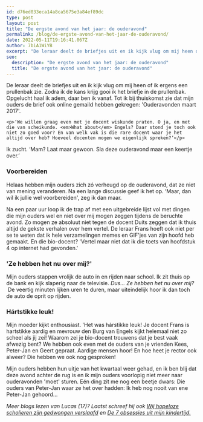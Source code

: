 ```yaml
---
id: d76ed033eca14a8ca5675e3a84ef89dc
type: post
layout: post
title: "De ergste avond van het jaar: de ouderavond"
permalink: /blog/de-ergste-avond-van-het-jaar-de-ouderavond/
date: 2022-05-11T19:16:41.067Z
author: 7biA1WiYB
excerpt: "De leraar deelt de briefjes uit en ik kijk vlug om mij heen of ik ergens een prullenbak zie. Zodra ik de kans krijg gooi ik het briefje in de prullenbak. Opgelucht haal ik adem, daar ben ik vanaf. Tot ik bij thuiskomst zie dat mijn ouders de brief ook online gemaild hebben gekregen: 'Ouderavonden maart 2017'.  "
seo:
  description: "De ergste avond van het jaar: de ouderavond"
  title: "De ergste avond van het jaar: de ouderavond"
---
```

De leraar deelt de briefjes uit en ik kijk vlug om mij heen of ik ergens een prullenbak zie. Zodra ik de kans krijg gooi ik het briefje in de prullenbak. Opgelucht haal ik adem, daar ben ik vanaf. Tot ik bij thuiskomst zie dat mijn ouders de brief ook online gemaild hebben gekregen: 'Ouderavonden maart 2017'.  

    <p>‘We willen graag even met je docent wiskunde praten. O ja, en met die van scheikunde. <em>What about</em> Engels? Daar stond je toch ook niet zo goed voor? En van welk vak is die rare docent waar je het altijd over heb? Hoeveel docenten mogen we eigenlijk spreken?’</p>
<p>Ik zucht. ‘Mam? Laat maar gewoon. Sla deze ouderavond maar een keertje over.’</p>
<h3>Voorbereiden</h3>
<p>Helaas hebben mijn ouders zich zó verheugd op de ouderavond, dat ze niet van mening veranderen. Na een lange discussie geef ik het op. ‘Maar, dan wil ik jullie wel voorbereiden', zeg ik dan maar.</p>
<p>Na een paar uur loop ik de trap af met een uitgebreide lijst vol met dingen die mijn ouders wel en niet over mij mogen zeggen tijdens de beruchte avond. Zo mogen ze absoluut niet tegen de docent Duits zeggen dat ik thuis altijd de gekste verhalen over hem vertel. De leraar Frans hoeft ook niet per se te weten dat ik hele verzamelingen memes en GIF'jes van zijn hoofd heb gemaakt. En die bio-docent? 'Vertel maar niet dat ik die toets van hoofdstuk 4 op internet had gevonden.'</p>
<h3>'Ze hebben het nu over mij?'</h3>
<p>Mijn ouders stappen vrolijk de auto in en rijden naar school. Ik zit thuis op de bank en kijk slaperig naar de televisie. <em>Dus... Ze hebben het nu over mij?  </em>De veertig minuten lijken uren te duren, maar uiteindelijk hoor ik dan toch de auto de oprit op rijden. </p>
<h3>Hártstikke leuk!</h3>
<p>Mijn moeder kijkt enthousiast. 'Het was hárstikke leuk! Je docent Frans is hartstikke aardig en mevrouw den Burg van Engels kijkt helemaal niet zo scheel als jij zei! Waarom zei je bio-docent trouwens dat je best vaak afwezig bent? We hebben ook even met de ouders van je vrienden Kees, Peter-Jan en Geert gepraat. Aardige mensen hoor! En hoe heet je rector ook alweer? Die hebben we ook nog gesproken!</p>
<p>Mijn ouders hebben hun uitje van het kwartaal weer gehad, en ik ben blij dat deze avond achter de rug is en ik mijn ouders voorlopig niet meer naar ouderavonden 'moet' sturen. Eén ding zit me nog een beetje dwars: Die ouders van Peter-Jan waar ze het over hadden: Ik heb nog nooit van ene Peter-Jan gehoord...</p>
<p><em>Meer blogs lezen van Lucas (17)? Laatst schreef hij ook <a href="https://7dagen.netlify.app/blog/wij-hopeloze-scholieren-zijn-gedwongen-verslaafd">Wij hopeloze scholieren zijn gedwongen verslaafd</a> en <a href="https://7dagen.netlify.app/blog/de-7-obsessies-uit-mijn-kindertijd">De 7 obsessies uit mijn kindertijd.</a> </em></p>  
